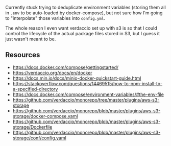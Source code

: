 Currently stuck trying to deduplicate environment variables (storing them all in `.env` to be auto-loaded by docker-compose), but not sure how I'm going to "interpolate" those variables into `config.yml`.

The whole reason I even want verdaccio set up with s3 is so that I could control the lifecycle of the actual package files stored in S3, but I guess it just wasn't meant to be.

## Resources

- https://docs.docker.com/compose/gettingstarted/
- https://verdaccio.org/docs/en/docker
- https://docs.min.io/docs/minio-docker-quickstart-guide.html
- https://stackoverflow.com/questions/14469515/how-to-npm-install-to-a-specified-directory
- https://docs.docker.com/compose/environment-variables/#the-env-file
- https://github.com/verdaccio/monorepo/tree/master/plugins/aws-s3-storage
- https://github.com/verdaccio/monorepo/blob/master/plugins/aws-s3-storage/docker-compose.yaml
- https://github.com/verdaccio/monorepo/blob/master/plugins/aws-s3-storage/Dockerfile
- https://github.com/verdaccio/monorepo/blob/master/plugins/aws-s3-storage/conf/config.yaml
